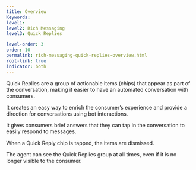 ```yaml
---
title: Overview
Keywords:
level1:
level2: Rich Messaging
level3: Quick Replies

level-order: 3
order: 10
permalink: rich-messaging-quick-replies-overview.html
root-link: true
indicator: both
---
```


Quick Replies are a group of actionable items (chips) that appear as part of the conversation, making it easier to have an automated conversation with consumers.

It creates an easy way to enrich the consumer’s experience and provide a direction for conversations using bot interactions.

It gives consumers brief answers that they can tap in the conversation to easily respond to messages.

When a Quick Reply chip is tapped, the items are dismissed.

The agent can see the Quick Replies group at all times, even if it is no longer visible to the consumer.
